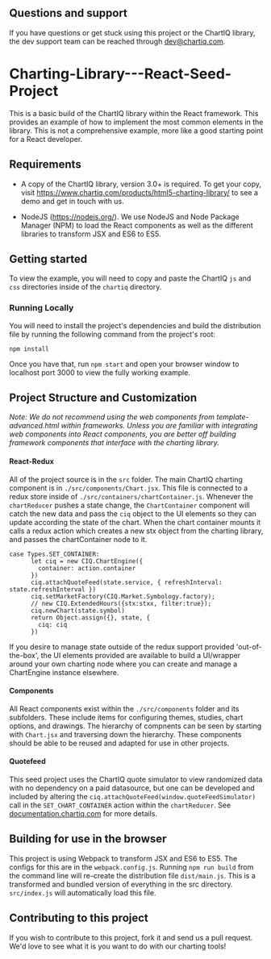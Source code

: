 ## Questions and support

If you have questions or get stuck using this project or the ChartIQ library, the dev support team can be reached through [dev@chartiq.com](mailto:dev@chartiq.com).

# Charting-Library---React-Seed-Project

This is a basic build of the ChartIQ library within the React framework. This provides an example of how to implement the most common elements in the library. This is not a comprehensive example, more like a good starting point for a React developer.

## Requirements

* A copy of the ChartIQ library, version 3.0+ is required. To get your copy, visit https://www.chartiq.com/products/html5-charting-library/ to see a demo and get in touch with us.

* NodeJS (https://nodejs.org/). We use NodeJS and Node Package Manager (NPM) to load the React components as well as the different libraries to transform JSX and ES6 to ES5.

## Getting started

To view the example, you will need to copy and paste the ChartIQ `js` and `css` directories inside of the `chartiq` directory.

### Running Locally

You will need to install the project's dependencies and build the distribution file by running the following command from the project's root:

```
npm install
```

Once you have that, run ```npm start``` and open your browser window to localhost port 3000 to view the fully working example.

## Project Structure and Customization

*Note: We do not recommend using the web components from template-advanced.html within frameworks. Unless you are familiar with integrating web components into React components, you are better off building framework components that interface with the charting library.*


#### React-Redux

All of the project source is in the `src` folder. The main ChartIQ charting component is in `./src/components/Chart.jsx`. This file is connected to a redux store inside of `./src/containers/chartContainer.js`. Whenever the `chartReducer` pushes a state change, the `ChartContainer` component will catch the new data and pass the `ciq` object to the UI elements so they can update according the state of the chart. When the chart container mounts it calls a redux action which creates a new stx object from the charting library, and passes the chartContainer node to it.

```
case Types.SET_CONTAINER:
      let ciq = new CIQ.ChartEngine({
        container: action.container
      })
      ciq.attachQuoteFeed(state.service, { refreshInterval: state.refreshInterval })
      ciq.setMarketFactory(CIQ.Market.Symbology.factory);
      // new CIQ.ExtendedHours({stx:stxx, filter:true});
      ciq.newChart(state.symbol)
      return Object.assign({}, state, {
        ciq: ciq
      })
```

If you desire to manage state outside of the redux support provided 'out-of-the-box', the UI elements provided are available to build a UI/wrapper around your own charting node where you can create and manage a ChartEngine instance elsewhere.

#### Components

All React components exist within the `./src/components` folder and its subfolders.  These include items for configuring themes, studies, chart options, and drawings.  The hierarchy of compnents can be seen by starting with `Chart.jsx` and traversing down the hierarchy.  These components should be able to be reused and adapted for use in other projects.

#### Quotefeed

This seed project uses the ChartIQ quote simulator to view randomized data with no dependency on a paid datasource, but one can be developed and included by altering the `ciq.attachQuoteFeed(window.quoteFeedSimulator)` call in the `SET_CHART_CONTAINER` action within the `chartReducer`.  See [documentation.chartiq.com](https://documentation.chartiq.com/) for more details.


## Building for use in the browser

This project is using Webpack to transform JSX and ES6 to ES5. The configs for this are in the `webpack.config.js`.
Running `npm run build` from the command line will re-create the distribution file `dist/main.js`.
This is a transformed and bundled version of everything in the src directory. `src/index.js` will automatically load this file.

## Contributing to this project

If you wish to contribute to this project, fork it and send us a pull request.
We'd love to see what it is you want to do with our charting tools!
